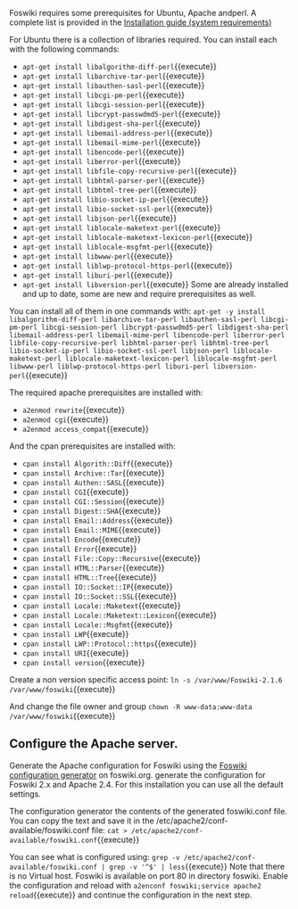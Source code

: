 Foswiki requires some prerequisites for Ubuntu, Apache andperl.
A complete list is provided in the  [Installation guide (system requirements)](https://foswiki.org/System/InstallationGuide#SystemRequirements)

For Ubuntu there is a collection of libraries required. You can install each with the following commands:
*   `apt-get install libalgorithm-diff-perl`{{execute}}
*   `apt-get install libarchive-tar-perl`{{execute}}
*   `apt-get install libauthen-sasl-perl`{{execute}}
*   `apt-get install libcgi-pm-perl`{{execute}}
*   `apt-get install libcgi-session-perl`{{execute}}
*   `apt-get install libcrypt-passwdmd5-perl`{{execute}}
*   `apt-get install libdigest-sha-perl`{{execute}}
*   `apt-get install libemail-address-perl`{{execute}}
*   `apt-get install libemail-mime-perl`{{execute}}
*   `apt-get install libencode-perl`{{execute}}
*   `apt-get install liberror-perl`{{execute}}
*   `apt-get install libfile-copy-recursive-perl`{{execute}}
*   `apt-get install libhtml-parser-perl`{{execute}}
*   `apt-get install libhtml-tree-perl`{{execute}}
*   `apt-get install libio-socket-ip-perl`{{execute}}
*   `apt-get install libio-socket-ssl-perl`{{execute}}
*   `apt-get install libjson-perl`{{execute}}
*   `apt-get install liblocale-maketext-perl`{{execute}}
*   `apt-get install liblocale-maketext-lexicon-perl`{{execute}}
*   `apt-get install liblocale-msgfmt-perl`{{execute}}
*   `apt-get install libwww-perl`{{execute}}
*   `apt-get install liblwp-protocol-https-perl`{{execute}}
*   `apt-get install liburi-perl`{{execute}}
*   `apt-get install libversion-perl`{{execute}}
Some are already installed and up to date, some are new and require prerequisites as well.

You can install all of them in one commands with:
`apt-get -y install libalgorithm-diff-perl libarchive-tar-perl libauthen-sasl-perl libcgi-pm-perl libcgi-session-perl libcrypt-passwdmd5-perl libdigest-sha-perl libemail-address-perl libemail-mime-perl libencode-perl liberror-perl libfile-copy-recursive-perl libhtml-parser-perl libhtml-tree-perl libio-socket-ip-perl libio-socket-ssl-perl libjson-perl liblocale-maketext-perl liblocale-maketext-lexicon-perl liblocale-msgfmt-perl libwww-perl liblwp-protocol-https-perl liburi-perl libversion-perl`{{execute}}

The required apache prerequisites are installed with:
*   `a2enmod rewrite`{{execute}}
*   `a2enmod cgi`{{execute}}
*   `a2enmod access_compat`{{execute}}

And the cpan prerequisites are installed with:
*   `cpan install Algorith::Diff`{{execute}}
*   `cpan install Archive::Tar`{{execute}}
*   `cpan install Authen::SASL`{{execute}}
*   `cpan install CGI`{{execute}}
*   `cpan install CGI::Session`{{execute}}
*   `cpan install Digest::SHA`{{execute}}
*   `cpan install Email::Address`{{execute}}
*   `cpan install Email::MIME`{{execute}}
*   `cpan install Encode`{{execute}}
*   `cpan install Error`{{execute}}
*   `cpan install File::Copy::Recursive`{{execute}}
*   `cpan install HTML::Parser`{{execute}}
*   `cpan install HTML::Tree`{{execute}}
*   `cpan install IO::Socket::IP`{{execute}}
*   `cpan install IO::Socket::SSL`{{execute}}
*   `cpan install Locale::Maketext`{{execute}}
*   `cpan install Locale::Maketext::Lexicon`{{execute}}
*   `cpan install Locale::Msgfmt`{{execute}}
*   `cpan install LWP`{{execute}}
*   `cpan install LWP::Protocol::https`{{execute}}
*   `cpan install URI`{{execute}}
*   `cpan install version`{{execute}}


Create a non version specific access point: `ln -s /var/www/Foswiki-2.1.6 /var/www/foswiki`{{execute}}

And change the file owner and group `chown -R www-data:www-data /var/www/foswiki`{{execute}}

## Configure the Apache server.

Generate the Apache configuration for Foswiki using the
[Foswiki configuration generator](https://foswiki.org/Support.ApacheConfigGenerator) on foswiki.org.
generate the configuration for Foswiki 2.x and Apache 2.4. For this installation you can use all the default settings.

The configuration generator the contents of the generated foswiki.conf file.
You can copy the text and save it in the /etc/apache2/conf-available/foswiki.conf file:
`cat > /etc/apache2/conf-available/foswiki.conf`{{execute}}

You can see what is configured using:
`grep -v /etc/apache2/conf-available/foswiki.conf | grep -v '^$' | less`{{execute}}
Note that there is no Virtual host. Foswiki is available on port 80 in directory foswiki.
Enable the configuration and reload with `a2enconf foswiki;service apache2 reload`{{execute}} and continue the configuration in the next step.
